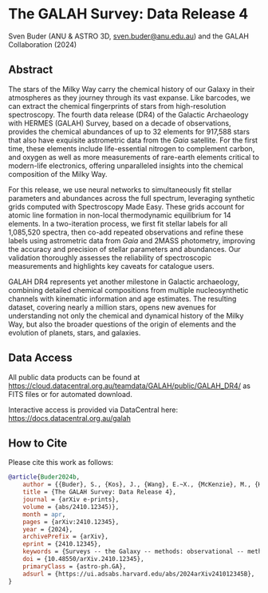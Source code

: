 # The GALAH Survey: Data Release 4

Sven Buder (ANU & ASTRO 3D, sven.buder@anu.edu.au) and the GALAH Collaboration (2024)

## Abstract

The stars of the Milky Way carry the chemical history of our Galaxy in their atmospheres as they journey through its vast expanse. Like barcodes, we can extract the chemical fingerprints of stars from high-resolution spectroscopy. The fourth data release (DR4) of the Galactic Archaeology with HERMES (GALAH) Survey, based on a decade of observations, provides the chemical abundances of up to 32 elements for 917\,588 stars that also have exquisite astrometric data from the $Gaia$ satellite. For the first time, these elements include life-essential nitrogen to complement carbon, and oxygen as well as more measurements of rare-earth elements critical to modern-life electronics, offering unparalleled insights into the chemical composition of the Milky Way.

For this release, we use neural networks to simultaneously fit stellar parameters and abundances across the full spectrum, leveraging synthetic grids computed with Spectroscopy Made Easy. These grids account for atomic line formation in non-local thermodynamic equilibrium for 14 elements. In a two-iteration process, we first fit stellar labels for all 1\,085\,520 spectra, then co-add repeated observations and refine these labels using astrometric data from $Gaia$ and 2MASS photometry, improving the accuracy and precision of stellar parameters and abundances. Our validation thoroughly assesses the reliability of spectroscopic measurements and highlights key caveats for catalogue users.

GALAH DR4 represents yet another milestone in Galactic archaeology, combining detailed chemical compositions from multiple nucleosynthetic channels with kinematic information and age estimates. The resulting dataset, covering nearly a million stars, opens new avenues for understanding not only the chemical and dynamical history of the Milky Way, but also the broader questions of the origin of elements and the evolution of planets, stars, and galaxies.

## Data Access

All public data products can be found at https://cloud.datacentral.org.au/teamdata/GALAH/public/GALAH_DR4/ as FITS files or for automated download.

Interactive access is provided via DataCentral here: https://docs.datacentral.org.au/galah

## How to Cite

Please cite this work as follows:

```bibtex
@article{Buder2024b,
    author = {{Buder}, S., {Kos}, J., {Wang}, E.~X., {McKenzie}, M., {Howell}, M., {Martell}, S.~L., {Hayden}, M.~R., {Zucker}, D.~B., {Nordlander}, T., {Montet}, B.~T., {Traven}, G., {Bland-Hawthorn}, J., {De~Silva}, G.~M., {Freeman}, K.~C., {Lewis}, G.~F., {Lind}, K., {Sharma}, S., {Simpson}, J.~D., {Stello}, D., {Zwitter}, T., {Amarsi}, A.~M., {Armstrong}, J.~J., {Banks}, K., {Beavis}, M.~A., {Beeson}, K., {Chen}, B., {Ciuc{\u{a}}}, I., {Da~Costa}, G.~S., {de~Grijs}, R., {Martin}, B., {Nataf}, D.~M., {Ness}, M.~K., {Rains}, A.~D., {Scarr}, T., {Vogrin{\v{c}}i{\v{c}}}, R., {Wang}, Z., {Wittenmyer}, R.~A., {Xie}, Y., {The GALAH Collaboration}},
    title = {The GALAH Survey: Data Release 4},
    journal = {arXiv e-prints},
    volume = {abs/2410.12345)},
    month = apr,
    pages = {arXiv:2410.12345},
    year = {2024},
    archivePrefix = {arXiv},
    eprint = {2410.12345},
    keywords = {Surveys -- the Galaxy -- methods: observational -- methods: data analysis -- stars: fundamental parameters -- stars: abundances},
    doi = {10.48550/arXiv.2410.12345},
    primaryClass = {astro-ph.GA},
    adsurl = {https://ui.adsabs.harvard.edu/abs/2024arXiv241012345B},
}
```
